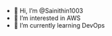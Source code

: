 - 👋 Hi, I’m @Sainithin1003
- 👀 I’m interested in AWS
- 🌱 I’m currently learning DevOps

<!---
Sainithin1003/Sainithin1003 is a ✨ special ✨ repository because its `README.md` (this file) appears on your GitHub profile.
You can click the Preview link to take a look at your changes.
--->
